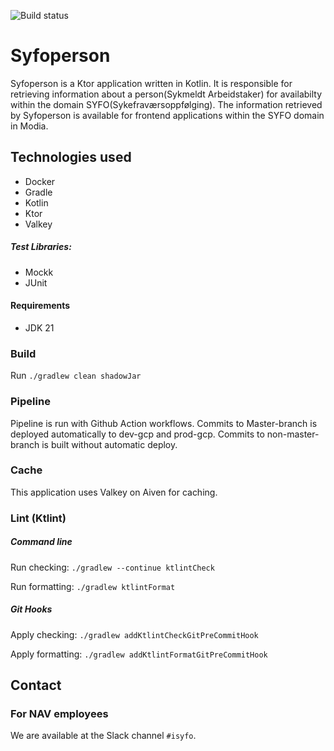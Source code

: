 ![Build status](https://github.com/navikt/syfoperson/workflows/main/badge.svg?branch=master)

# Syfoperson
Syfoperson is a Ktor application written in Kotlin.
It is responsible for retrieving information about a person(Sykmeldt Arbeidstaker) 
for availabilty within the domain SYFO(Sykefraværsoppfølging).
The information retrieved by Syfoperson is available for frontend applications within the SYFO domain in Modia. 

## Technologies used

* Docker
* Gradle
* Kotlin
* Ktor
* Valkey

##### Test Libraries:

* Mockk
* JUnit

#### Requirements

* JDK 21

### Build

Run `./gradlew clean shadowJar`

### Pipeline
Pipeline is run with Github Action workflows.
Commits to Master-branch is deployed automatically to dev-gcp and prod-gcp.
Commits to non-master-branch is built without automatic deploy.

### Cache
This application uses Valkey on Aiven for caching.

### Lint (Ktlint)
##### Command line
Run checking: `./gradlew --continue ktlintCheck`

Run formatting: `./gradlew ktlintFormat`
##### Git Hooks
Apply checking: `./gradlew addKtlintCheckGitPreCommitHook`

Apply formatting: `./gradlew addKtlintFormatGitPreCommitHook`

## Contact

### For NAV employees

We are available at the Slack channel `#isyfo`.
